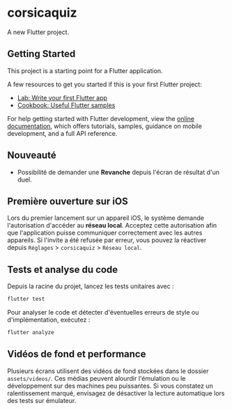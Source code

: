# corsicaquiz

A new Flutter project.

## Getting Started

This project is a starting point for a Flutter application.

A few resources to get you started if this is your first Flutter project:

- [Lab: Write your first Flutter app](https://docs.flutter.dev/get-started/codelab)
- [Cookbook: Useful Flutter samples](https://docs.flutter.dev/cookbook)

For help getting started with Flutter development, view the
[online documentation](https://docs.flutter.dev/), which offers tutorials,
samples, guidance on mobile development, and a full API reference.

## Nouveauté

* Possibilité de demander une **Revanche** depuis l'écran de résultat d'un duel.

## Première ouverture sur iOS

Lors du premier lancement sur un appareil iOS, le système demande
l'autorisation d'accéder au **réseau local**. Acceptez cette autorisation afin
que l'application puisse communiquer correctement avec les autres appareils.
Si l'invite a été refusée par erreur, vous pouvez la réactiver depuis
`Réglages` > `corsicaquiz` > `Réseau local`.

## Tests et analyse du code

Depuis la racine du projet, lancez les tests unitaires avec :

```bash
flutter test
```

Pour analyser le code et détecter d'éventuelles erreurs de style ou
d'implémentation, exécutez :

```bash
flutter analyze
```

## Vidéos de fond et performance

Plusieurs écrans utilisent des vidéos de fond stockées dans le dossier
`assets/videos/`. Ces médias peuvent alourdir l'émulation ou le développement
sur des machines peu puissantes. Si vous constatez un ralentissement marqué,
envisagez de désactiver la lecture automatique lors des tests sur émulateur.
